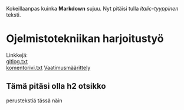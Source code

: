 Kokeillaanpas kuinka  **Markdown** sujuu.
Nyt pitäisi tulla *italic-tyyppinen* teksti. 
# Ojelmistotekniikan harjoitustyö
Linkkejä: <br>
[gitlog.txt](https://github.com/AnttiHal/ot-harjoitustyo/blob/master/laskarit/viikko1/gitlog.txt) <br>
[komentorivi.txt](https://github.com/AnttiHal/ot-harjoitustyo/blob/master/laskarit/viikko1/komentorivi.txt)
[Vaatimusmäärittely](https://github.com/AnttiHal/ot-harjoitustyo/blob/master/dokumentaatio/vaatimusmaarittely.md)
## Tämä pitäsi olla h2 otsikko
perustekstiä tässä näin
